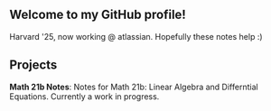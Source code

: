 ## Welcome to my GitHub profile!

Harvard '25, now working @ atlassian. Hopefully these notes help :)

## Projects

<b>Math 21b Notes</b>: Notes for Math 21b: Linear Algebra and Differntial Equations. Currently a work in progress.

<!--


<b>Math 21a Notes</b>: Notes for Math 21a: Multivariable Calculus. Currently a work in progress.

<b>Math 1b Notes</b>: Notes for Math 1b: Integration, Series and Differential Equations. Currently a work in progress.
-->
